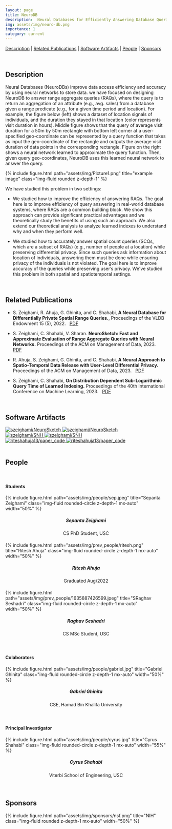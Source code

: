 ```yaml
---
layout: page
title: NeuroDB
description:  Neural Databases for Efficiently Answering Database Queries Approximately
img: assets/img/neuro-db.png
importance: 1
category: current
---
```

[Description](#description) | [Related Publications](#related-publications) | [Software Artifacts](#software-artifacts) | [People](#people) | [Sponsors](#sponsors)

<br>

## Description

Neural Databases (NeuroDBs) improve data access efficiency and accuracy by using neural networks to store data. we have focused on designing NeuroDB to answer range aggregate queries (RAQs), where the query is to return an aggregation of an attribute (e.g., avg. sales) from a database given a range predicate (e.g., for a given time period and location). For example, the figure below (left) shows a dataset of location signals of individuals, and the duration they stayed in that location (color represents visit duration in hours). Middle figure shows that the query of average visit duration for a 50m by 50m rectangle with bottom left corner at a user-specified geo-coordinate can be represented by a query function that takes as input the geo-coordinate of the rectangle and outputs the average visit duration of data points in the corresponding rectangle. Figure on the right shows a neural network learned to approximate the query function. Then, given query geo-coordinates, NeuroDB uses this learned neural network to answer the query.

<div class="row">
    <div class="col-sm mt-3 mt-md-0">
        {% include figure.html path="assets/img/Picture1.png" title="example image" class="img-fluid rounded z-depth-1" %}
    </div>
</div>

We have studied this problem in two settings:

- We studied how to improve the efficiency of answering RAQs. The goal here is to improve efficiency of query answering in real-world database systems, where RAQs are a common building block. We show this approach can provide significant practical advantages and we theoretically study the benefits of using such an approach. We also extend our theoretical analysis to analyze learned indexes to understand why and when they perform well.  

- We studied how to accurately answer spatial count queries (SCQs, which are a subset of RAQs) (e.g., number of people at a location) while preserving differential privacy. Since such queries ask information about location of individuals, answering them must be done while ensuring privacy of the individuals is not violated. The goal here is to improve accuracy of the queries while preserving user’s privacy. We've studied this problem in both spatial and spatiotemporal settings. 
<br>

## Related Publications

- S. Zeighami, R. Ahuja, G. Ghinita, and C. Shahabi, **A Neural Database for Differentially Private Spatial Range Queries.**, Proceedings of the VLDB Endowment 15 (5), 2022. &nbsp; [PDF](https://www.vldb.org/pvldb/vol15/p1066-zeighami.pdf)

- S. Zeighami, C. Shahabi, V. Sharan. **NeuroSketch: Fast and Approximate Evaluation of Range Aggregate Queries with Neural Networks.** Proceedings of the ACM on Management of Data, 2023. &nbsp; [PDF](https://dl.acm.org/doi/pdf/10.1145/3588954)

- R. Ahuja, S. Zeighami, G. Ghinita, and C. Shahabi, **A Neural Approach to Spatio-Temporal Data Release with User-Level Differential Privacy.** Proceedings of the ACM on Management of Data, 2023. &nbsp; [PDF](https://dl.acm.org/doi/pdf/10.1145/3588701)

- S. Zeighami, C. Shahabi, **On Distribution Dependent Sub-Logarithmic Query Time of Learned Indexing.** Proceedings of the 40th International Conference on Machine Learning, 2023. &nbsp; [PDF](https://openreview.net/pdf?id=4hefw3y2VK)

<br>

## Software Artifacts

<div class="card-container">
  <div class="repo p-2 text-center">
    <a href="https://github.com/szeighami/NeuroSketch">
      <img class="repo-img-light w-100" alt="szeighami/NeuroSketch" src="https://github-readme-stats.vercel.app/api/pin/?username=szeighami&repo=NeuroSketch&theme={{ site.repo_theme_light }}">
      <img class="repo-img-dark w-100" alt="szeighami/NeuroSketch" src="https://github-readme-stats.vercel.app/api/pin/?username=szeighami&repo=NeuroSketch&theme={{ site.repo_theme_dark }}">
    </a>
  </div>
  <div class="repo p-2 text-center">
    <a href="https://github.com/szeighami/SNH">
      <img class="repo-img-light w-100" alt="szeighami/SNH" src="https://github-readme-stats.vercel.app/api/pin/?username=szeighami&repo=SNH&theme={{ site.repo_theme_light }}">
      <img class="repo-img-dark w-100" alt="szeighami/SNH" src="https://github-readme-stats.vercel.app/api/pin/?username=szeighami&repo=SNH&theme={{ site.repo_theme_dark }}">
    </a>
  </div>
</div>

<div class="card-container">
  <div class="repo p-2 text-center">
    <a href="https://github.com/riteshahuja13/paper_code">
      <img class="repo-img-light w-100" alt="riteshahuja13/paper_code" src="https://github-readme-stats.vercel.app/api/pin/?username=riteshahuja13&repo=paper_code&theme={{ site.repo_theme_light }}">
      <img class="repo-img-dark w-100" alt="riteshahuja13/paper_code" src="https://github-readme-stats.vercel.app/api/pin/?username=riteshahuja13&repo=paper_code&theme={{ site.repo_theme_dark }}">
    </a>
  </div>
  <div class="repo p-2 text-center">
  </div>
</div>

<br>

## People

<br>

#### Students

<div class="row">
  <div class="col-sm mt-3 mt-md-0" style="margin-bottom: 20px;">
    <div class="text-center">
        {% include figure.html path="assets/img/people/sep.jpeg" title="Sepanta Zeighami" class="img-fluid rounded-circle z-depth-1 mx-auto" width="50%" %}
    </div>
    <h5 style="text-align:center;">Sepanta Zeighami</h5>
    <p style="text-align:center;">CS PhD Student, USC</p>
  </div>
  <div class="col-sm mt-3 mt-md-0" style="margin-bottom: 20px;">
    <div class="text-center">
        {% include figure.html path="assets/img/prev_people/ritesh.png" title="Ritesh Ahuja" class="img-fluid rounded-circle z-depth-1 mx-auto" width="50%" %}
    </div>
    <h5 style="text-align:center;">Ritesh Ahuja</h5>
    <p style="text-align:center;">Graduated Aug/2022</p>
  </div>
  <div class="col-sm mt-3 mt-md-0" style="margin-bottom: 20px;">
   <div class="text-center">
        {% include figure.html path="assets/img/prev_people/1635887426599.jpeg" title="SRaghav Seshadri" class="img-fluid rounded-circle z-depth-1 mx-auto" width="50%" %}
    </div>
    <h5 style="text-align:center;">Raghav Seshadri</h5>
    <p style="text-align:center;">CS MSc Student, USC</p>
  </div>
</div>

<br>

#### Colaborators

<div class="row">
  <div class="col-sm mt-3 mt-md-0" style="margin-bottom: 20px;">
    <div class="text-center">
        {% include figure.html path="assets/img/people/gabriel.jpg" title="Gabriel Ghinita" class="img-fluid rounded-circle z-depth-1 mx-auto" width="50%" %}
    </div>
    <h5 style="text-align:center;">Gabriel Ghinita</h5>
    <p style="text-align:center;">CSE, Hamad Bin Khalifa University</p>
  </div>
  <div class="col-sm mt-3 mt-md-0" style="margin-bottom: 20px;">
  </div>
  <div class="col-sm mt-3 mt-md-0" style="margin-bottom: 20px;">
  </div>
</div>

<br>

#### Principal Investigator

<div class="row">
    <div class="col-sm mt-3 mt-md-0" style="margin-bottom: 20px;">
        <div class="text-center">
            {% include figure.html path="assets/img/people/cyrus.jpg" title="Cyrus Shahabi" class="img-fluid rounded-circle z-depth-1 mx-auto" width="55%" %}
        </div>
        <h5 style="text-align:center">Cyrus Shahabi</h5>
        <p style="text-align:center;">Viterbi School of Engineering, USC</p>
    </div>
    <div class="col-sm mt-3 mt-md-0" style="margin-bottom: 20px;">
    </div>
    <div class="col-sm mt-3 mt-md-0" style="margin-bottom: 20px;">
    </div>
</div>

<br>

## Sponsors

<div class="row">
  <div class="col-sm mt-3 mt-md-0" style="margin-bottom: 20px;">
    {% include figure.html path="assets/img/sponsors/nsf.png" title="NIH" class="img-fluid rounded z-depth-1 mx-auto" width="50%" %}
    <div class="col-sm mt-3 mt-md-0" style="margin-bottom: 20px;">
    </div>
    <div class="col-sm mt-3 mt-md-0" style="margin-bottom: 20px;">
    </div>
</div>
